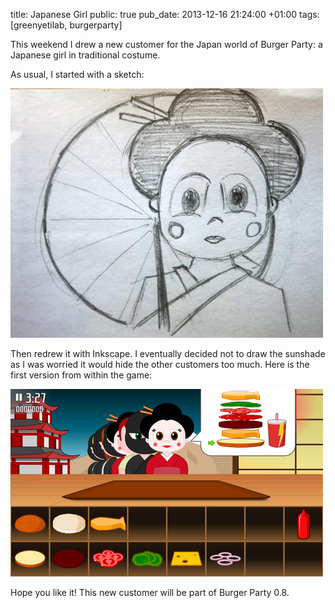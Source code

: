 title: Japanese Girl
public: true
pub_date: 2013-12-16 21:24:00 +01:00
tags: [greenyetilab, burgerparty]


This weekend I drew a new customer for the Japan world of Burger Party: a Japanese girl in traditional costume.

As usual, I started with a sketch:

[![Japanese girl sketch](thumb-japanese-girl-sketch.jpg)](japanese-girl-sketch.jpg)

Then redrew it with Inkscape. I eventually decided not to draw the sunshade as I was worried it would hide the other customers too much. Here is the first version from within the game:

[![Japanese girl in game](thumb-japanese-girl-in-game.png)](japanese-girl-in-game.png)

Hope you like it! This new customer will be part of Burger Party 0.8.
